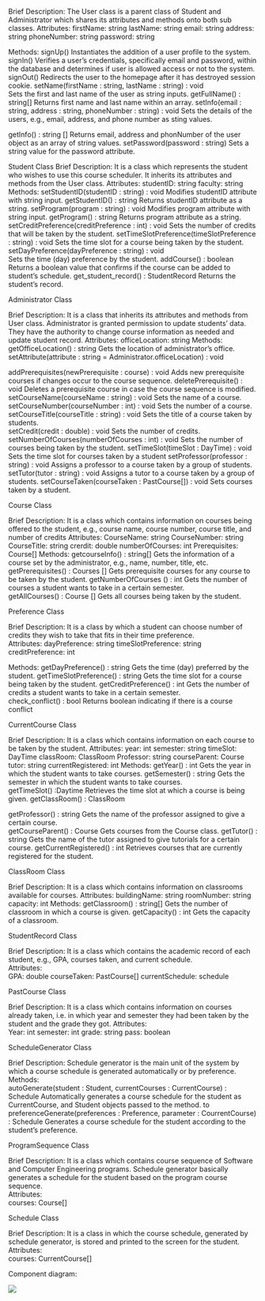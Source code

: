 Brief Description: The User class is a parent class of Student and Administrator which shares its   attributes and methods onto both sub classes.
Attributes:
firstName: string
lastName: string
email: string
address: string
phoneNumber: string 
password: string

Methods: 
signUp()
                   	Instantiates the addition of a user profile to the system. 
signIn()
Verifies a user’s credentials, specifically email and password, within the database and determines if user is allowed access or not to the system.  
signOut()
                   	Redirects the user to the homepage after it has destroyed session cookie.
setName(firstName : string, lastName : string) : void                   
Sets the first and last name of the user as string inputs. 
getFullName() : string[]
                    	Returns first name and last name within an array.
setInfo(email : string, address : string, phoneNumber : string) : void
Sets the details of the users, e.g., email, address, and phone number as sting values.

getInfo() : string []
Returns email, address and phonNumber of the user object as an array of string values. 
setPassword(password : string)
                        Sets a string value for the password attribute.

Student Class
Brief Description:
It is a class which represents the student who wishes to use this course scheduler. It inherits its attributes and methods from the User class.
Attributes:
studentID: string
faculty: string
Methods: 
setStudentID(studentID : string) : void
                       Modifies studentID attribute with string input.
getStudentID() : string
                       Returns studentID attribute as a string.
setProgram(program : string) : void 
                       Modifies program attribute with string input.
getProgram() : string
                       Returns program attribute as a string.
setCreditPreference(creditPreference : int) : void
                       Sets the number of credits that will be taken by the student.
setTimeSlotPreference(timeSlotPreference : string) : void
                       Sets the time slot for a course being taken by the student. 
setDayPreference(dayPreference : string) : void   
                       Sets the time (day) preference by the student. 
addCourse() : boolean 
                  Returns a boolean value that confirms if the course can be added to student’s schedule.
get_student_record() : StudentRecord
                  Returns the student’s record.
                          
Administrator Class

Brief Description: 
                              It is a class that inherits its attributes and methods from User class. 
                              Administrator is granted permission to update students’ data. They have the
                              authority to change course information as needed and update student record. 
Attributes:
officeLocation: string
Methods: 
getOfficeLocation() : string
                       Gets the location of administrator’s office.
setAttribute(attribute : string = Administrator.officeLocation) : void
                      
addPrerequisites(newPrerequisite : course) : void
                       Adds new prerequisite courses if changes occur to the course sequence.
deletePrerequisite() : void 
                      Deletes a prerequisite course in case the course sequence is modified. 
setCourseName(courseName : string) : void
                      Sets the name of a course.
setCourseNumber(courseNumber : int) : void
                      Sets the number of a course. 
setCourseTitle(courseTitle : string) : void
                      Sets the title of a course taken by students.    
setCredit(credit : double) : void
                     Sets the number of credits.  
setNumberOfCourses(numberOfCourses : int) : void
                     Sets the number of courses being taken by the student.
setTimeSlot(timeSlot : DayTime) : void
                     Sets the time slot for courses taken by a student
setProfessor(professor : string) : void
                     Assigns a professor to a course taken by a group of students.
setTutor(tutor : string) : void
                     Assigns a tutor to a course taken by a group of students. 
setCourseTaken(courseTaken : PastCourse[]) : void
                     Sets courses taken by a student.

Course Class

Brief Description:
                              It is a class which contains information on courses being offered to the
                              student, e.g., course name, course number, course title, and number of credits
Attributes:
CourseName: string
CourseNumber: string
CourseTitle: string
crerdit: double
numberOfCourses: int
Prerequisites: Course[] 
Methods: 
getcourseInfo() : string[]
                       Gets the information of a course set by the administrator, e.g., name, number, title, 
                       etc.
getPrerequisites() : Courses []
                       Gets prerequisite courses for any course to be taken by the student. 
getNumberOfCourses () : int
                       Gets the number of courses a student wants to take in a certain semester.  
getAllCourses() : Course []
                       Gets all courses being taken by the student. 
                                                
Preference Class

Brief Description: 
                             It is a class by which a student can choose number of credits they wish to take 
                             that fits in their time preference.      
Attributes:
dayPreference: string
timeSlotPreference: string
creditPreference: int


Methods: 
getDayPreference() : string
                       Gets the time (day) preferred by the student.
getTimeSlotPreference() : string
                       Gets the time slot for a course being taken by the student. 
getCreditPreference() : int
                       Gets the number of credits a student wants to take in a certain semester.               
check_conflict() : bool
                       Returns boolean indicating if there is a course conflict

CurrentCourse Class

Brief Description:
                              It is a class which contains information on each course to be taken by the
                              student. 
Attributes:
year: int
semester: string
timeSlot: DayTime
classRoom: ClassRoom
Professor: string
courseParent: Course
tutor: string
currentRegistered: int 
Methods: 
getYear() : int
                   Gets the year in which the student wants to take courses.
getSemester() : string
                   Gets the semester in which the student wants to take courses.   
getTimeSlot() :Daytime
                    Retrieves the time slot at which a course is being given.
getClassRoom() : ClassRoom
	
getProfessor() : string
                   Gets the name of the professor assigned to give a certain course.  
getCourseParent() : Course
                    Gets courses from the Course class. 
getTutor() : string
                   Gets the name of the tutor assigned to give tutorials for a certain course. 
getCurrentRegistered() : int
                   Retrieves courses that are currently registered for the student. 

ClassRoom Class

Brief Description:
                              It is a class which contains information on classrooms available for courses.
Attributes:
buildingName: string
roomNumber: string
capacity: int
Methods: 
getClassroom() : string[]
                   Gets the number of classroom in which a course is given.
getCapacity() : int
                   Gets the capacity of a classroom.   

StudentRecord Class

Brief Description:
                              It is a class which contains the academic record of each student, e.g., GPA,
                              courses taken, and current schedule.  
Attributes:  
GPA: double
courseTaken: PastCourse[]
currentSchedule: schedule 

 PastCourse Class

Brief Description:
                              It is a class which contains information on courses already taken, i.e. in which 
                              year and semester they had been taken by the student and the grade they got.
Attributes:  
Year: int
semester: int
grade: string
pass: boolean 

ScheduleGenerator Class

Brief Description:
                             Schedule generator is the main unit of the system by which a course schedule is 
                             generated automatically or by preference. 
Methods:  
autoGenerate(student : Student, currentCourses : CurrentCourse) : Schedule 
                         Automatically generates a course schedule for the student as CurrentCourse, and
                         Student objects passed to the method. 
                         to 
preferenceGenerate(preferences : Preference, parameter : CourrentCourse) : Schedule
                        Generates a course schedule for the student according to the student’s preference. 

ProgramSequence Class

Brief Description:
                              It is a class which contains course sequence of Software and Computer 
                              Engineering programs. Schedule generator basically generates a schedule for
                              the student based on the program course sequence.   
Attributes:  
courses: Course[]

Schedule Class

Brief Description:
                             It is a class in which the course schedule, generated by schedule generator, is 
                             stored and printed to the screen for the student.    
Attributes:  
courses: CurrentCourse[]

Component diagram:

[<img src="http://imgur.com/1GV6KHf">](http://imgur.com/)
